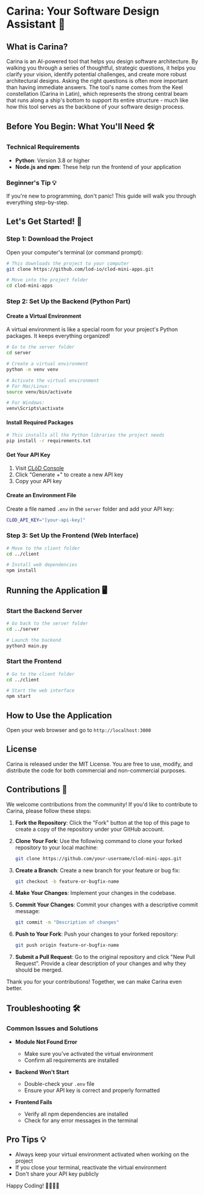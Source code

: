 # Carina: Your Software Design Assistant 🚀

## What is Carina?

Carina is an AI-powered tool that helps you design software architecture. By walking you through a series of thoughtful, strategic questions, it helps you clarify your vision, identify potential challenges, and create more robust architectural designs. Asking the right questions is often more important than having immediate answers. The tool's name comes from the Keel constellation (Carina in Latin), which represents the strong central beam that runs along a ship's bottom to support its entire structure - much like how this tool serves as the backbone of your software design process.

## Before You Begin: What You'll Need 🛠️

### Technical Requirements

- **Python**: Version 3.8 or higher
- **Node.js and npm**: These help run the frontend of your application

### Beginner's Tip 💡

If you're new to programming, don't panic! This guide will walk you through everything step-by-step.

## Let's Get Started! 🌟

### Step 1: Download the Project

Open your computer's terminal (or command prompt):

```bash
# This downloads the project to your computer
git clone https://github.com/lod-io/clod-mini-apps.git

# Move into the project folder
cd clod-mini-apps
```

### Step 2: Set Up the Backend (Python Part)

#### Create a Virtual Environment

A virtual environment is like a special room for your project's Python packages. It keeps everything organized!

```bash
# Go to the server folder
cd server

# Create a virtual environment
python -m venv venv

# Activate the virtual environment
# For Mac/Linux:
source venv/bin/activate

# For Windows:
venv\Scripts\activate
```

#### Install Required Packages

```bash
# This installs all the Python libraries the project needs
pip install -r requirements.txt
```

#### Get Your API Key

1. Visit [CLōD Console](https://dashboard.clod.io/api-key)
2. Click "Generate +" to create a new API key
3. Copy your API key

#### Create an Environment File

Create a file named `.env` in the `server` folder and add your API key:

```bash
CLOD_API_KEY="[your-api-key]"
```

### Step 3: Set Up the Frontend (Web Interface)

```bash
# Move to the client folder
cd ../client

# Install web dependencies
npm install
```

## Running the Application 🖥️

### Start the Backend Server

```bash
# Go back to the server folder
cd ../server

# Launch the backend
python3 main.py
```

### Start the Frontend

```bash
# Go to the client folder
cd ../client

# Start the web interface
npm start
```

## How to Use the Application

Open your web browser and go to `http://localhost:3000`

## License

Carina is released under the MIT License. You are free to use, modify, and distribute the code for both commercial and non-commercial purposes.

## Contributions 🤝

We welcome contributions from the community! If you'd like to contribute to Carina, please follow these steps:

1. **Fork the Repository**: Click the "Fork" button at the top of this page to create a copy of the repository under your GitHub account.

2. **Clone Your Fork**: Use the following command to clone your forked repository to your local machine:

   ```bash
   git clone https://github.com/your-username/clod-mini-apps.git
   ```

3. **Create a Branch**: Create a new branch for your feature or bug fix:

   ```bash
   git checkout -b feature-or-bugfix-name
   ```

4. **Make Your Changes**: Implement your changes in the codebase.

5. **Commit Your Changes**: Commit your changes with a descriptive commit message:

   ```bash
   git commit -m "Description of changes"
   ```

6. **Push to Your Fork**: Push your changes to your forked repository:

   ```bash
   git push origin feature-or-bugfix-name
   ```

7. **Submit a Pull Request**: Go to the original repository and click "New Pull Request". Provide a clear description of your changes and why they should be merged.

Thank you for your contributions! Together, we can make Carina even better.

## Troubleshooting 🛠️

### Common Issues and Solutions

- **Module Not Found Error**

  - Make sure you've activated the virtual environment
  - Confirm all requirements are installed

- **Backend Won't Start**

  - Double-check your `.env` file
  - Ensure your API key is correct and properly formatted

- **Frontend Fails**
  - Verify all npm dependencies are installed
  - Check for any error messages in the terminal

## Pro Tips 💡

- Always keep your virtual environment activated when working on the project
- If you close your terminal, reactivate the virtual environment
- Don't share your API key publicly

Happy Coding! 👩‍💻👨‍💻
